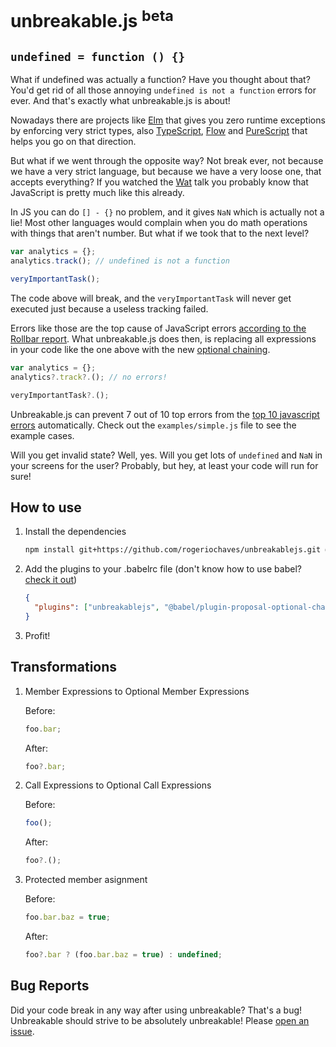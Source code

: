 # unbreakable.js <sup>beta</sup>

## `undefined = function () {}`

What if undefined was actually a function? Have you thought about that? You'd get rid of all those annoying `undefined is not a function` errors for ever. And that's exactly what unbreakable.js is about!

Nowadays there are projects like [Elm](http://elm-lang.org/) that gives you zero runtime exceptions by enforcing very strict types, also [TypeScript](https://www.typescriptlang.org/), [Flow](https://flow.org/) and [PureScript](http://www.purescript.org/) that helps you go on that direction.

But what if we went through the opposite way? Not break ever, not because we have a very strict language, but because we have a very loose one, that accepts everything? If you watched the [Wat](https://www.destroyallsoftware.com/talks/wat) talk you probably know that JavaScript is pretty much like this already.

In JS you can do `[] - {}` no problem, and it gives `NaN` which is actually not a lie! Most other languages would complain when you do math operations with things that aren't number. But what if we took that to the next level?

```javascript
var analytics = {};
analytics.track(); // undefined is not a function

veryImportantTask();
```

The code above will break, and the `veryImportantTask` will never get executed just because a useless tracking failed.

Errors like those are the top cause of JavaScript errors [according to the Rollbar report](https://rollbar.com/blog/top-10-javascript-errors/). What unbreakable.js does then, is replacing all expressions in your code like the one above with the new [optional chaining](https://github.com/tc39/proposal-optional-chaining).

```javascript
var analytics = {};
analytics?.track?.(); // no errors!

veryImportantTask?.();
```

Unbreakable.js can prevent 7 out of 10 top errors from the [top 10 javascript errors](https://rollbar.com/blog/top-10-javascript-errors/) automatically. Check out the `examples/simple.js` file to see the example cases.

Will you get invalid state? Well, yes. Will you get lots of `undefined` and `NaN` in your screens for the user? Probably, but hey, at least your code will run for sure!

## How to use

1. Install the dependencies

   ```bash
   npm install git+https://github.com/rogeriochaves/unbreakablejs.git @babel/plugin-proposal-optional-chaining
   ```

1. Add the plugins to your .babelrc file (don't know how to use babel? [check it out](https://babeljs.io/setup))

   ```json
   {
     "plugins": ["unbreakablejs", "@babel/plugin-proposal-optional-chaining"]
   }
   ```

1. Profit!

## Transformations

1. Member Expressions to Optional Member Expressions

   Before:

   ```javascript
   foo.bar;
   ```

   After:

   ```javascript
   foo?.bar;
   ```

1. Call Expressions to Optional Call Expressions

   Before:

   ```javascript
   foo();
   ```

   After:

   ```javascript
   foo?.();
   ```

1. Protected member asignment

   Before:

   ```javascript
   foo.bar.baz = true;
   ```

   After:

   ```javascript
   foo?.bar ? (foo.bar.baz = true) : undefined;
   ```

## Bug Reports

Did your code break in any way after using unbreakable? That's a bug! Unbreakable should strive to be absolutely unbreakable! Please [open an issue](https://github.com/rogeriochaves/unbreakablejs/issues).
